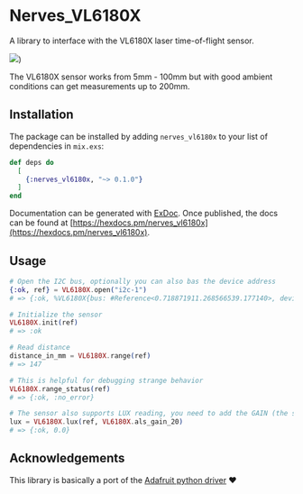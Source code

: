 # Nerves_VL6180X

A library to interface with the VL6180X laser time-of-flight sensor.

[![](https://cdn-shop.adafruit.com/970x728/3316-15.jpg)](https://www.adafruit.com/product/3316))

The VL6180X sensor works from 5mm - 100mm but with good ambient conditions can get measurements up to 200mm.

## Installation

The package can be installed by adding `nerves_vl6180x` to your list of dependencies in `mix.exs`:

```elixir
def deps do
  [
    {:nerves_vl6180x, "~> 0.1.0"}
  ]
end
```

Documentation can be generated with [ExDoc](https://github.com/elixir-lang/ex_doc). Once published, the docs can be found at [https://hexdocs.pm/nerves_vl6180x](https://hexdocs.pm/nerves_vl6180x).

## Usage

```elixir
# Open the I2C bus, optionally you can also bas the device address
{:ok, ref} = VL6180X.open("i2c-1")
# => {:ok, %VL6180X{bus: #Reference<0.718871911.268566539.177140>, device: 41}}

# Initialize the sensor
VL6180X.init(ref)
# => :ok

# Read distance
distance_in_mm = VL6180X.range(ref)
# => 147

# This is helpful for debugging strange behavior
VL6180X.range_status(ref)
# => {:ok, :no_error}

# The sensor also supports LUX reading, you need to add the GAIN (the support is experimental!)
lux = VL6180X.lux(ref, VL6180X.als_gain_20)
# => {:ok, 0.0}
```

## Acknowledgements

This library is basically a port of the [Adafruit python driver](https://github.com/adafruit/Adafruit_CircuitPython_VL6180X) :heart:
